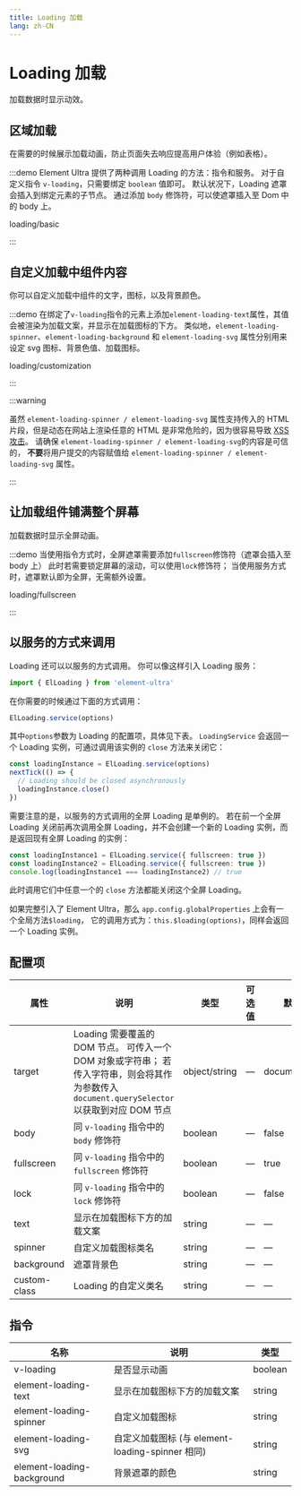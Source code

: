 ```yaml
---
title: Loading 加载
lang: zh-CN
---
```


# Loading 加载

加载数据时显示动效。

## 区域加载

在需要的时候展示加载动画，防止页面失去响应提高用户体验（例如表格）。

:::demo Element Ultra 提供了两种调用 Loading 的方法：指令和服务。 对于自定义指令 `v-loading`，只需要绑定 `boolean` 值即可。 默认状况下，Loading 遮罩会插入到绑定元素的子节点。 通过添加 `body` 修饰符，可以使遮罩插入至 Dom 中的 body 上。

loading/basic

:::

## 自定义加载中组件内容

你可以自定义加载中组件的文字，图标，以及背景颜色。

:::demo 在绑定了`v-loading`指令的元素上添加`element-loading-text`属性，其值会被渲染为加载文案，并显示在加载图标的下方。 类似地，`element-loading-spinner`、`element-loading-background` 和 `element-loading-svg` 属性分别用来设定 svg 图标、背景色值、加载图标。

loading/customization

:::

:::warning

虽然 `element-loading-spinner / element-loading-svg` 属性支持传入的 HTML 片段，但是动态在网站上渲染任意的 HTML 是非常危险的，因为很容易导致 [XSS 攻击](https://en.wikipedia.org/wiki/Cross-site_scripting)。 请确保 `element-loading-spinner / element-loading-svg`的内容是可信的， **不要**将用户提交的内容赋值给 `element-loading-spinner / element-loading-svg` 属性。

:::

## 让加载组件铺满整个屏幕

加载数据时显示全屏动画。

:::demo 当使用指令方式时，全屏遮罩需要添加`fullscreen`修饰符（遮罩会插入至 body 上） 此时若需要锁定屏幕的滚动，可以使用`lock`修饰符； 当使用服务方式时，遮罩默认即为全屏，无需额外设置。

loading/fullscreen

:::

## 以服务的方式来调用

Loading 还可以以服务的方式调用。 你可以像这样引入 Loading 服务：

```ts
import { ElLoading } from 'element-ultra'
```

在你需要的时候通过下面的方式调用：

```ts
ElLoading.service(options)
```

其中`options`参数为 Loading 的配置项，具体见下表。 `LoadingService` 会返回一个 Loading 实例，可通过调用该实例的 `close` 方法来关闭它：

```ts
const loadingInstance = ElLoading.service(options)
nextTick(() => {
  // Loading should be closed asynchronously
  loadingInstance.close()
})
```

需要注意的是，以服务的方式调用的全屏 Loading 是单例的。 若在前一个全屏 Loading 关闭前再次调用全屏 Loading，并不会创建一个新的 Loading 实例，而是返回现有全屏 Loading 的实例：

```ts
const loadingInstance1 = ElLoading.service({ fullscreen: true })
const loadingInstance2 = ElLoading.service({ fullscreen: true })
console.log(loadingInstance1 === loadingInstance2) // true
```

此时调用它们中任意一个的 `close` 方法都能关闭这个全屏 Loading。

如果完整引入了 Element Ultra，那么 `app.config.globalProperties` 上会有一个全局方法`$loading`， 它的调用方式为：`this.$loading(options)`，同样会返回一个 Loading 实例。

## 配置项

| 属性           | 说明                                                                                              | 类型            | 可选值 | 默认值           |
| ------------ | ----------------------------------------------------------------------------------------------- | ------------- | --- | ------------- |
| target       | Loading 需要覆盖的 DOM 节点。 可传入一个 DOM 对象或字符串； 若传入字符串，则会将其作为参数传入 `document.querySelector`以获取到对应 DOM 节点 | object/string | —   | document.body |
| body         | 同 `v-loading` 指令中的 `body` 修饰符                                                                   | boolean       | —   | false         |
| fullscreen   | 同 `v-loading` 指令中的 `fullscreen` 修饰符                                                             | boolean       | —   | true          |
| lock         | 同 `v-loading` 指令中的 `lock` 修饰符                                                                   | boolean       | —   | false         |
| text         | 显示在加载图标下方的加载文案                                                                                  | string        | —   | —             |
| spinner      | 自定义加载图标类名                                                                                       | string        | —   | —             |
| background   | 遮罩背景色                                                                                           | string        | —   | —             |
| custom-class | Loading 的自定义类名                                                                                  | string        | —   | —             |

## 指令

| 名称                         | 说明                                     | 类型      |
| -------------------------- | -------------------------------------- | ------- |
| v-loading                  | 是否显示动画                                 | boolean |
| element-loading-text       | 显示在加载图标下方的加载文案                         | string  |
| element-loading-spinner    | 自定义加载图标                                | string  |
| element-loading-svg        | 自定义加载图标 (与 element-loading-spinner 相同) | string  |
| element-loading-background | 背景遮罩的颜色                                | string  |
